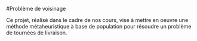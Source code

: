 #Problème de voisinage

Ce projet, réalisé dans le cadre de nos cours, vise à mettre en oeuvre une méthode métaheuristique à base de population pour résoudre un problème de tournées de livraison.